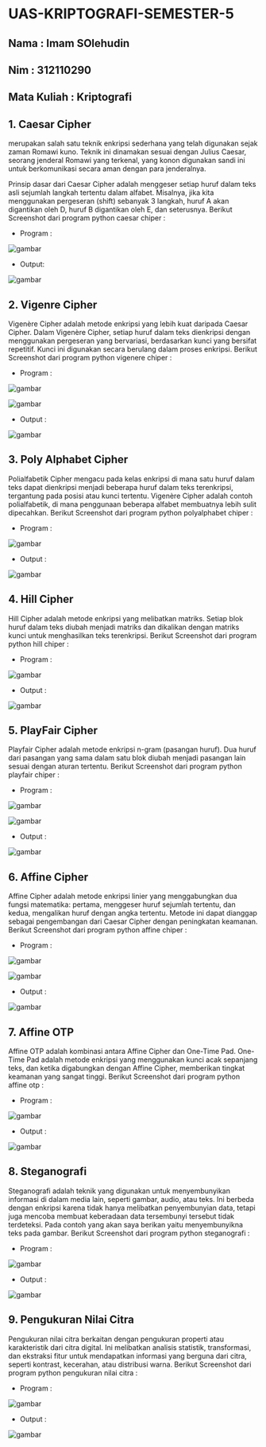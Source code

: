 # UAS-KRIPTOGRAFI-SEMESTER-5

## Nama : Imam SOlehudin
## Nim : 312110290
## Mata Kuliah : Kriptografi

## 1. Caesar Cipher

merupakan salah satu teknik enkripsi sederhana yang telah digunakan sejak zaman Romawi kuno. Teknik ini dinamakan sesuai dengan Julius Caesar, seorang jenderal Romawi yang terkenal, yang konon digunakan sandi ini untuk berkomunikasi secara aman dengan para jenderalnya.

Prinsip dasar dari Caesar Cipher adalah menggeser setiap huruf dalam teks asli sejumlah langkah tertentu dalam alfabet. Misalnya, jika kita menggunakan pergeseran (shift) sebanyak 3 langkah, huruf A akan digantikan oleh D, huruf B digantikan oleh E, dan seterusnya.
Berikut Screenshot dari program python caesar chiper :

- Program :

![gambar](Screenshot_gambar/program_caesar_cipher.png)

- Output:

![gambar](Screenshot_gambar/output_caesar_cipher.png)

## 2. Vigenre Cipher
Vigenère Cipher adalah metode enkripsi yang lebih kuat daripada Caesar Cipher. Dalam Vigenère Cipher, setiap huruf dalam teks dienkripsi dengan menggunakan pergeseran yang bervariasi, berdasarkan kunci yang bersifat repetitif. Kunci ini digunakan secara berulang dalam proses enkripsi.
Berikut Screenshot dari program python vigenere chiper :

- Program :

![gambar](Screenshot_gambar/program_vigenere_cipher.png)


![gambar](Screenshot_gambar/program_vigenere_cipher2.png)

- Output :

![gambar](Screenshot_gambar/output_vigenere_cipher.png)

## 3. Poly Alphabet Cipher

Polialfabetik Cipher mengacu pada kelas enkripsi di mana satu huruf dalam teks dapat dienkripsi menjadi beberapa huruf dalam teks terenkripsi, tergantung pada posisi atau kunci tertentu. Vigenère Cipher adalah contoh polialfabetik, di mana penggunaan beberapa alfabet membuatnya lebih sulit dipecahkan.
Berikut Screenshot dari program python polyalphabet chiper :

- Program :

![gambar](Screenshot_gambar/program_polyaplhabet.png)

- Output :

![gambar](Screenshot_gambar/output_polyalphabet.png)

## 4. Hill Cipher

Hill Cipher adalah metode enkripsi yang melibatkan matriks. Setiap blok huruf dalam teks diubah menjadi matriks dan dikalikan dengan matriks kunci untuk menghasilkan teks terenkripsi.
Berikut Screenshot dari program python hill chiper :

- Program :

![gambar](Screenshot_gambar/program_hill_cipher.png)

- Output :

![gambar](Screenshot_gambar/output_hill_cipher.png)

## 5. PlayFair Cipher

Playfair Cipher adalah metode enkripsi n-gram (pasangan huruf). Dua huruf dari pasangan yang sama dalam satu blok diubah menjadi pasangan lain sesuai dengan aturan tertentu. 
Berikut Screenshot dari program python playfair chiper :

- Program :

![gambar](Screenshot_gambar/program_playfair_cipher_1.png)

![gambar](Screenshot_gambar/program_playfair_cipher2.png)

- Output :

![gambar](Screenshot_gambar/output_playfair_cipher.png)

## 6. Affine Cipher

Affine Cipher adalah metode enkripsi linier yang menggabungkan dua fungsi matematika: pertama, menggeser huruf sejumlah tertentu, dan kedua, mengalikan huruf dengan angka tertentu. Metode ini dapat dianggap sebagai pengembangan dari Caesar Cipher dengan peningkatan keamanan.
Berikut Screenshot dari program python affine chiper :

- Program :

![gambar](Screenshot_gambar/program_affine_cipher.png)


![gambar](Screenshot_gambar/program_affine_cipher2.png)

- Output :

![gambar](Screenshot_gambar/output_affine_cipher.png)


## 7. Affine OTP

Affine OTP adalah kombinasi antara Affine Cipher dan One-Time Pad. One-Time Pad adalah metode enkripsi yang menggunakan kunci acak sepanjang teks, dan ketika digabungkan dengan Affine Cipher, memberikan tingkat keamanan yang sangat tinggi.
Berikut Screenshot dari program python affine otp :

- Program :

![gambar](Screenshot_gambar/program_affine_otp.png)

- Output :

![gambar](Screenshot_gambar/output_affine_otp.png)


## 8. Steganografi

Steganografi adalah teknik yang digunakan untuk menyembunyikan informasi di dalam media lain, seperti gambar, audio, atau teks. Ini berbeda dengan enkripsi karena tidak hanya melibatkan penyembunyian data, tetapi juga mencoba membuat keberadaan data tersembunyi tersebut tidak terdeteksi. Pada contoh yang akan saya berikan yaitu menyembunyikna teks pada gambar.
Berikut Screenshot dari program python steganografi :

- Program :

![gambar](Screenshot_gambar/program_steganografi.png)

- Output :

![gambar](Screenshot_gambar/file_steganografi.png)


## 9. Pengukuran Nilai Citra

Pengukuran nilai citra berkaitan dengan pengukuran properti atau karakteristik dari citra digital. Ini melibatkan analisis statistik, transformasi, dan ekstraksi fitur untuk mendapatkan informasi yang berguna dari citra, seperti kontrast, kecerahan, atau distribusi warna.
Berikut Screenshot dari program python pengukuran nilai citra :

- Program :

![gambar](Screenshot_gambar/program_pengukuran_nilai_citra.png)

- Output :

![gambar](Screenshot_gambar/output_pengukuran_nilai_citra.png)

